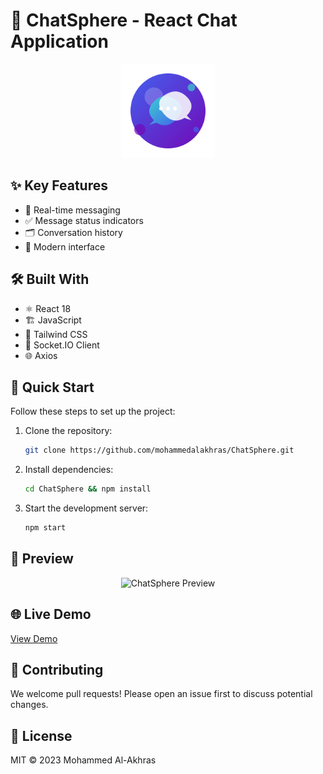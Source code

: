 # 💬 ChatSphere - React Chat Application

<div align="center">
  <img src="public/logo.svg" width="150" alt="ChatNest Logo">
</div>

## ✨ Key Features
- 🚀 Real-time messaging
- ✅ Message status indicators
- 🗂 Conversation history
- 🎨 Modern interface

## 🛠 Built With
- ⚛️ React 18
- 🏗️ JavaScript
- 🎨 Tailwind CSS
- 🔌 Socket.IO Client
- 🌐 Axios

## 🚀 Quick Start
Follow these steps to set up the project:

1. Clone the repository:
    ```bash
    git clone https://github.com/mohammedalakhras/ChatSphere.git
    ```

2. Install dependencies:
    ```bash
    cd ChatSphere && npm install
    ```

3. Start the development server:
    ```bash
    npm start
    ```

## 📸 Preview
<div align="center">
  <img src="screenshots/app-preview.png" width="600" alt="ChatSphere Preview">
</div>

## 🌐 Live Demo
[View Demo](#)

## 🤝 Contributing
We welcome pull requests! Please open an issue first to discuss potential changes.

## 📜 License
MIT © 2023 Mohammed Al-Akhras

